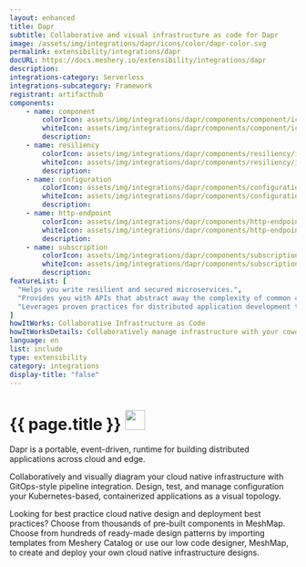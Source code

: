 ```yaml
---
layout: enhanced
title: Dapr
subtitle: Collaborative and visual infrastructure as code for Dapr
image: /assets/img/integrations/dapr/icons/color/dapr-color.svg
permalink: extensibility/integrations/dapr
docURL: https://docs.meshery.io/extensibility/integrations/dapr
description: 
integrations-category: Serverless
integrations-subcategory: Framework
registrant: artifacthub
components: 
	- name: component
		colorIcon: assets/img/integrations/dapr/components/component/icons/color/component-color.svg
		whiteIcon: assets/img/integrations/dapr/components/component/icons/white/component-white.svg
		description: 
	- name: resiliency
		colorIcon: assets/img/integrations/dapr/components/resiliency/icons/color/resiliency-color.svg
		whiteIcon: assets/img/integrations/dapr/components/resiliency/icons/white/resiliency-white.svg
		description: 
	- name: configuration
		colorIcon: assets/img/integrations/dapr/components/configuration/icons/color/configuration-color.svg
		whiteIcon: assets/img/integrations/dapr/components/configuration/icons/white/configuration-white.svg
		description: 
	- name: http-endpoint
		colorIcon: assets/img/integrations/dapr/components/http-endpoint/icons/color/http-endpoint-color.svg
		whiteIcon: assets/img/integrations/dapr/components/http-endpoint/icons/white/http-endpoint-white.svg
		description: 
	- name: subscription
		colorIcon: assets/img/integrations/dapr/components/subscription/icons/color/subscription-color.svg
		whiteIcon: assets/img/integrations/dapr/components/subscription/icons/white/subscription-white.svg
		description: 
featureList: [
  "Helps you write resilient and secured microservices.",
  "Provides you with APIs that abstract away the complexity of common challenges developers encounter regularly when building distributed applications.",
  "Leverages proven practices for distributed application development that enable you to build resilient, secured systems."
]
howItWorks: Collaborative Infrastructure as Code
howItWorksDetails: Collaboratively manage infrastructure with your coworkers synchronously sharing the same designs.
language: en
list: include
type: extensibility
category: integrations
display-title: "false"
---
```

<h1>{{ page.title }} <img src="{{ page.image }}" style="width: 35px; height: 35px;" /></h1>

<p>
Dapr is a portable, event-driven, runtime for building distributed applications across cloud and edge.
</p>
<p>
    Collaboratively and visually diagram your cloud native infrastructure with GitOps-style pipeline integration. Design, test, and manage configuration your Kubernetes-based, containerized applications as a visual topology.
</p>
<p>
    Looking for best practice cloud native design and deployment best practices? Choose from thousands of pre-built components in MeshMap. Choose from hundreds of ready-made design patterns by importing templates from Meshery Catalog or use our low code designer, MeshMap, to create and deploy your own cloud native infrastructure designs.
</p>
